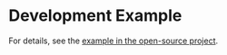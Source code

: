 # Development Example<a name="EN-US_TOPIC_0000001061399563"></a>

For details, see the  [example in the open-source project](https://gitee.com/openharmony/aafwk_frameworks_kits_ability_lite/tree/master/example).

